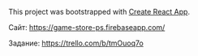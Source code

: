 This project was bootstrapped with [Create React App](https://github.com/facebook/create-react-app).

Сайт: https://game-store-ps.firebaseapp.com/

Задание: https://trello.com/b/tmOuoq7o
